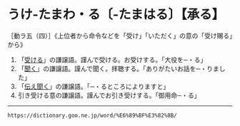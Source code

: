 # うけ‐たまわ・る〔‐たまはる〕【承る】

［動ラ五（四）］《上位者から命令などを「受け」「いただく」の意の「受け賜る」から》
1. 「[受ける](うける（受ける／請ける／享ける／承ける）)」の謙譲語。謹んで受ける。お受けする。「大役を─・る」
2. 「[聞く](https://dictionary.goo.ne.jp/word/%E8%81%9E%E3%81%8F/#jn-51102)」の謙譲語。謹んで聞く。拝聴する。「ありがたいお話を─・りました」
3. 「[伝え聞く](https://dictionary.goo.ne.jp/word/%E4%BC%9D%E3%81%88%E8%81%9E%E3%81%8F/#jn-147449)」の謙譲語。「─・るところによりますと」
4. 引き受ける意の謙譲語。謹んでお引き受けする。「御用命─・る」

---
`https://dictionary.goo.ne.jp/word/%E6%89%BF%E3%82%8B/`